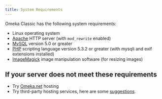 ```yaml
---
title: System Requirements
---
```

Omeka Classic has the following system requirements:

-   Linux operating system
-   [Apache](http://www.apache.org/) HTTP server (with `mod_rewrite` enabled)
-   [MySQL](http://www.mysql.com/) version 5.0 or greater
-   [PHP](http://www.php.net/) scripting language version 5.3.2 or greater (with mysqli and exif extensions installed)
-   [ImageMagick](http://www.imagemagick.org/script/index.php) image manipulation software (for resizing images)

## If your server does not meet these requirements
-   Try [Omeka.net](http://omeka.net) hosting
-   Try third-party hosting services, here are some [suggestions](../GettingStarted/Hosting_Suggestions).
